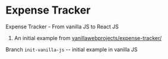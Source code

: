 # Expense Tracker
Expense Tracker - From vanilla JS to React JS

1. An initial example from [vanillawebprojects/expense-tracker/](https://github.com/bradtraversy/vanillawebprojects/tree/master/expense-tracker)

Branch `init-vanilla-js` -- initial example in vanilla JS
